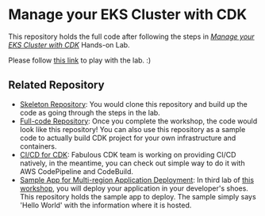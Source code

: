 # Manage your EKS Cluster with CDK
This repository holds the full code after following the steps in *[Manage your EKS Cluster with CDK](https://cdk-eks-devops.workshop.aws/ko/)* Hands-on Lab.

Please follow [this link](https://cdk-eks-devops.workshop.aws/ko/) to play with the lab. :)


## Related Repository
* [Skeleton Repository](https://github.com/yjw113080/aws-cdk-eks-multi-region-skeleton): You would clone this repository and build up the code as going through the steps in the lab.
* [Full-code Repository](https://github.com/yjw113080/aws-cdk-eks-multi-region): Once you complete the workshop, the code would look like this repository! You can also use this repository as a sample code to actually build CDK project for your own infrastructure and containers.
* [CI/CD for CDK](https://github.com/yjw113080/aws-cdk-multi-region-cicd): Fabulous CDK team is working on providing CI/CD natively, in the meantime, you can check out simple way to do it with AWS CodePipeline and CodeBuild.
* [Sample App for Multi-region Application Deployment](https://github.com/yjw113080/aws-cdk-multi-region-sample-app): In third lab of [this workshop](https://cdk-eks-devops.workshop.aws/ko/), you will deploy your application in your developer's shoes. This repository holds the sample app to deploy. The sample simply says 'Hello World' with the information where it is hosted.